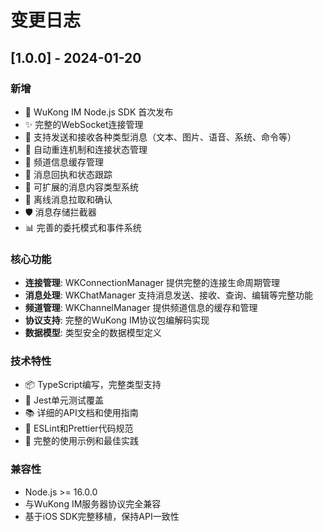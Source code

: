 # 变更日志

## [1.0.0] - 2024-01-20

### 新增
- 🎉 WuKong IM Node.js SDK 首次发布
- ✨ 完整的WebSocket连接管理
- 📨 支持发送和接收各种类型消息（文本、图片、语音、系统、命令等）
- 🔄 自动重连机制和连接状态管理
- 💾 频道信息缓存管理
- 🎯 消息回执和状态跟踪
- 🔌 可扩展的消息内容类型系统
- 📡 离线消息拉取和确认
- 🛡️ 消息存储拦截器
- 📊 完善的委托模式和事件系统

### 核心功能
- **连接管理**: WKConnectionManager 提供完整的连接生命周期管理
- **消息处理**: WKChatManager 支持消息发送、接收、查询、编辑等完整功能
- **频道管理**: WKChannelManager 提供频道信息的缓存和管理
- **协议支持**: 完整的WuKong IM协议包编解码实现
- **数据模型**: 类型安全的数据模型定义

### 技术特性
- 📦 TypeScript编写，完整类型支持
- 🧪 Jest单元测试覆盖
- 📚 详细的API文档和使用指南
- 🔧 ESLint和Prettier代码规范
- 📝 完整的使用示例和最佳实践

### 兼容性
- Node.js >= 16.0.0
- 与WuKong IM服务器协议完全兼容
- 基于iOS SDK完整移植，保持API一致性